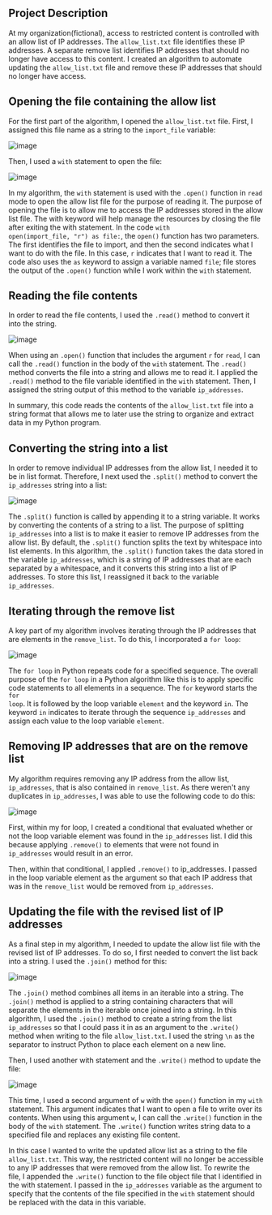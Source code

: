 ## Project Description
At my organization(fictional), access to restricted content is controlled with an allow list of IP addresses. The <code>allow_list.txt</code> file identifies these IP addresses. A separate remove list identifies IP addresses that should no longer have access to this content. I created an algorithm to automate updating the <code>allow_list.txt</code> file and remove these IP addresses that should no longer have access. 

## Opening the file containing the allow list
For the first part of the algorithm, I opened the <code>allow_list.txt</code> file. First, I assigned this file name as a string to the <code>import_file</code> variable:

![image](https://github.com/mikeal-12/File-handling-using-Python-algorithms/assets/72464155/472bd233-8e7c-4115-96e4-e9f3b961e870)

Then, I used a <code>with</code> statement to open the file:

![image](https://github.com/mikeal-12/File-handling-using-Python-algorithms/assets/72464155/8a1e2151-d86a-407a-8db6-94ec10b2bb0f)

In my algorithm, the <code>with</code> statement is used with the <code>.open()</code> function in <code>read</code> mode to open the allow list file for the purpose of reading it. The purpose of opening the file is to allow me to access the IP addresses stored in the allow list file. The with keyword will help manage the resources by closing the file after exiting the with statement. In the code <code>with open(import_file, "r") as file:</code>, the <code>open()</code> function has two parameters. The first identifies the file to import, and then the second indicates what I want to do with the file. In this case, <code>r</code> indicates that I want to read it. The code also uses the <code>as</code> keyword to assign a variable named <code>file</code>; file stores the output of the <code>.open()</code> function while I work within the <code>with</code> statement.

## Reading the file contents
In order to read the file contents, I used the <code>.read()</code> method to convert it into the string.

![image](https://github.com/mikeal-12/File-handling-using-Python-algorithms/assets/72464155/c5f14d56-de60-4148-a01d-2245b2dee366)

When using an <code>.open()</code> function that includes the argument <code>r</code> for <code>read</code>, I can call the <code>.read()</code> function in the body of the <code>with</code> statement. The <code>.read()</code> method converts the file into a string and allows me to read it. I applied the <code>.read()</code> method to the file variable identified in the <code>with</code> statement. Then, I assigned the string output of this method to the variable <code>ip_addresses</code>. 

In summary, this code reads the contents of the <code>allow_list.txt</code> file into a string format that allows me to later use the string to organize and extract data in my Python program.

## Converting the string into a list
In order to remove individual IP addresses from the allow list, I needed it to be in list format. Therefore, I next used the <code>.split()</code> method to convert the <code>ip_addresses</code> string into a list:

![image](https://github.com/mikeal-12/File-handling-using-Python-algorithms/assets/72464155/df69f99c-d06c-434d-b50c-dc5ce5beeff0)

The <code>.split()</code> function is called by appending it to a string variable. It works by converting the contents of a string to a list. The purpose of splitting <code>ip_addresses</code> into a list is to make it easier to remove IP addresses from the allow list. By default, the <code>.split()</code> function splits the text by whitespace into list elements. In this algorithm, the <code>.split()</code> function takes the data stored in the variable <code>ip_addresses</code>, which is a string of IP addresses that are each separated by a whitespace, and it converts this string into a list of IP addresses. To store this list, I reassigned it back to the variable <code>ip_addresses</code>.

## Iterating through the remove list
A key part of my algorithm involves iterating through the IP addresses that are elements in the <code>remove_list</code>. To do this, I incorporated a <code>for loop</code>:

![image](https://github.com/mikeal-12/File-handling-using-Python-algorithms/assets/72464155/bfc2773b-df1c-47f8-8ab5-0ec9302d9cc7)

The <code>for loop</code> in Python repeats code for a specified sequence. The overall purpose of the <code>for loop</code> in a Python algorithm like this is to apply specific code statements to all elements in a sequence. The <code>for</code> keyword starts the <code>for loop</code>. It is followed by the loop variable <code>element</code> and the keyword <code>in</code>. The keyword <code>in</code> indicates to iterate through the sequence <code>ip_addresses</code> and assign each value to the loop variable <code>element</code>. 

## Removing IP addresses that are on the remove list
My algorithm requires removing any IP address from the allow list, <code>ip_addresses</code>, that is also contained in <code>remove_list</code>. As there weren't any duplicates in <code>ip_addresses</code>, I was able to use the following code to do this:

![image](https://github.com/mikeal-12/File-handling-using-Python-algorithms/assets/72464155/03a142b5-772b-4be1-98f2-2290a872ae1a)

First, within my for loop, I created a conditional that evaluated whether or not the loop variable element was found in the <code>ip_addresses</code> list. I did this because applying <code>.remove()</code> to elements that were not found in <code>ip_addresses</code> would result in an error. 

Then, within that conditional, I applied <code>.remove()</code> to ip_addresses. I passed in the loop variable element as the argument so that each IP address that was in the <code>remove_list</code> would be removed from <code>ip_addresses</code>.

## Updating the file with the revised list of IP addresses 
As a final step in my algorithm, I needed to update the allow list file with the revised list of IP addresses. To do so, I first needed to convert the list back into a string. I used the <code>.join()</code> method for this:

![image](https://github.com/mikeal-12/File-handling-using-Python-algorithms/assets/72464155/a749b3d1-250b-4882-a7d3-32364579929e)

The <code>.join()</code> method combines all items in an iterable into a string. The <code>.join()</code> method is applied to a string containing characters that will separate the elements in the iterable once joined into a string. In this algorithm, I used the <code>.join()</code> method to create a string from the list <code>ip_addresses</code> so that I could pass it in as an argument to the <code>.write()</code> method when writing to the file <code>allow_list.txt</code>. I used the string <code>\n</code> as the separator to instruct Python to place each element on a new line. 

Then, I used another with statement and the <code>.write()</code> method to update the file:

![image](https://github.com/mikeal-12/File-handling-using-Python-algorithms/assets/72464155/d2c6c638-9cea-4a51-a9ae-1c336e22e180)

This time, I used a second argument of <code>w</code> with the <code>open()</code> function in my <code>with</code> statement. This argument indicates that I want to open a file to write over its contents. When using this argument <code>w</code>, I can call the <code>.write()</code> function in the body of the <code>with</code> statement. The <code>.write()</code> function writes string data to a specified file and replaces any existing file content.

In this case I wanted to write the updated allow list as a string to the file <code>allow_list.txt</code>. This way, the restricted content will no longer be accessible to any IP addresses that were removed from the allow list. To rewrite the file, I appended the <code>.write()</code> function to the file object file that I identified in the with statement. I passed in the <code>ip_addresses</code> variable as the argument to specify that the contents of the file specified in the <code>with</code> statement should be replaced with the data in this variable.
